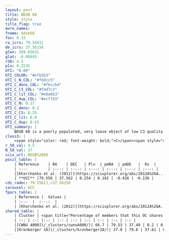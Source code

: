 ```yaml
---
layout: post
title: BDSB 68
style: style
title_flag: true
more_names: 
fname: bdsb68
fov: 0.15
ra_icrs: 79.55611
de_icrs: 37.56156
glon: 169.65631
glat: -0.08443
r50: 4.5
plx: 0.2535
UTI: "0.09"
UTI_COLOR: "#efb5b3"
UTI_C_N_COL: "#fddcc5"
UTI_C_dens_COL: "#fbccbd"
UTI_C_C3_COL: "#fdd7c3"
UTI_C_lit_COL: "#e0a6b3"
UTI_C_dup_COL: "#ecf7d3"
UTI_C_N: 0.27
UTI_C_dens: 0.2
UTI_C_C3: 0.25
UTI_C_lit: 0.0
UTI_C_dup: 0.63
UTI_summary: |
    BDSB 68 is a poorly populated, very loose object of low C3 quality. It is rarely studied in the literature, with no articles listed in the last 13 years.<br><br>This is likely a unique object, which shares a moderate percentage of members with at least one previously reported entry.
class3: |
    <span style="color: red; font-weight: bold;">C</span><span style="color: red; font-weight: bold;">C</span>
r_50_val: 4.5
N_50_val: 27
scix_url: BDSB%2068
posit_table: |
    | Reference    | RA    | DEC   | Plx  | pmRA  | pmDE   |  Rv  |
    | :---         | :---: | :---: | :---: | :---: | :---: | :---: |
    |[Kharchenko et al. (2012)](https://scixplorer.org/abs/2012A%26A...543A.156K) | 79.557 | 37.557 | -- | -3.91 | -5.69 | -- |
    | **UCC** |79.556 | 37.562 | 0.254 | 0.182 | -0.416 | -0.136 | 
cds_radec: 79.55611,+37.56156
carousel: UCC
fpars_table: |
    | Reference |  Values |
    | :---  |  :---:  |
    | [Kharchenko et al. (2012)](https://scixplorer.org/abs/2012A%26A...543A.156K) | `e_bv=0.906, distance=3497, log_age=8.5` |
shared_table: |
    | Cluster | <span title="Percentage of members that this OC shares with the ones listed">%</span>   | RA   | DEC   | Plx   | pmRA  | pmDE  | Rv | UTI |
    | :-: | :-: |:-: | :-: | :-: | :-: | :-: | :-: | :-: |
    |[CWNU 4000](/_clusters/cwnu4000/)| 66.7 | 79.53 | 37.49 | 0.2 | 0.2 | -0.37 | -9.66 |0.04 |
    |[Kronberger 18](/_clusters/kronberger18/)| 37.0 | 79.6 | 37.61 | 0.3 | 0.07 | -0.24 | 11.4 |0.33 |
---
```

